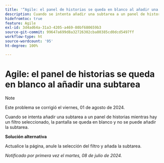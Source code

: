 ```yaml
---
title: '“Agile: el panel de historias se queda en blanco al añadir una subtarea”'
description: Cuando se intenta añadir una subtarea a un panel de historias mientras hay un filtro seleccionado, la pantalla se queda en blanco y no se puede añadir la subtarea.
hidefromtoc: true
feature: Agile
exl-id: 3d4ad64a-31a3-4205-a469-80bf680659b3
source-git-commit: 99647a699d8a32726302cba80385cd0dcd5497ff
workflow-type: ht
source-wordcount: '95'
ht-degree: 100%

---
```


# Agile: el panel de historias se queda en blanco al añadir una subtarea


>[!NOTE]
>
>Este problema se corrigió el viernes, 01 de agosto de 2024.

Cuando se intenta añadir una subtarea a un panel de historias mientras hay un filtro seleccionado, la pantalla se queda en blanco y no se puede añadir la subtarea.

**Solución alternativa**

Actualice la página, anule la selección del filtro y añada la subtarea.

_Notificado por primera vez el martes, 08 de julio de 2024._
